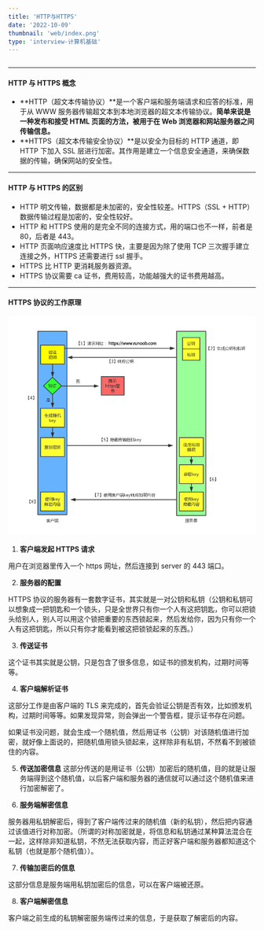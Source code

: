```yaml
---
title: 'HTTP与HTTPS'
date: '2022-10-09'
thumbnail: 'web/index.png'
type: 'interview-计算机基础'
---
```

```toc
```
---
#### HTTP 与 HTTPS 概念
- **HTTP（超文本传输协议）**是一个客户端和服务端请求和应答的标准，用于从 WWW 服务器传输超文本到本地浏览器的超文本传输协议。**简单来说是一种发布和接受 HTML 页面的方法，被用于在 Web 浏览器和网站服务器之间传输信息。**
- **HTTPS（超文本传输安全协议）**是以安全为目标的 HTTP 通道，即 HTTP 下加入 SSL 层进行加密。其作用是建立一个信息安全通道，来确保数据的传输，确保网站的安全性。

---

#### HTTP 与 HTTPS 的区别
- HTTP 明文传输，数据都是未加密的，安全性较差。HTTPS（SSL + HTTP）数据传输过程是加密的，安全性较好。
- HTTP 和 HTTPS 使用的是完全不同的连接方式，用的端口也不一样，前者是 80，后者是 443。
- HTTP 页面响应速度比 HTTPS 快，主要是因为除了使用 TCP 三次握手建立连接之外，HTTPS 还需要进行 ssl 握手。
- HTTPS 比 HTTP 更消耗服务器资源。
- HTTPS 协议需要 ca 证书，费用较高，功能越强大的证书费用越高。

---

#### HTTPS 协议的工作原理
![pic_1](/blogs/interview-计算机基础/web_1_pic_1.png#pic_center)

1. **客户端发起 HTTPS 请求**

用户在浏览器里传入一个 https 网址，然后连接到 server 的 443 端口。

2. **服务器的配置**

HTTPS 协议的服务器有一套数字证书，其实就是一对公钥和私钥（公钥和私钥可以想象成一把钥匙和一个锁头，只是全世界只有你一个人有这把钥匙，你可以把锁头给别人，别人可以用这个锁把重要的东西锁起来，然后发给你，因为只有你一个人有这把钥匙，所以只有你才能看到被这把锁锁起来的东西。）

3. **传送证书**

这个证书其实就是公钥，只是包含了很多信息，如证书的颁发机构，过期时间等等。

4. **客户端解析证书**

这部分工作是由客户端的 TLS 来完成的，首先会验证公钥是否有效，比如颁发机构，过期时间等等。如果发现异常，则会弹出一个警告框，提示证书存在问题。

如果证书没问题，就会生成一个随机值，然后用证书（公钥）对该随机值进行加密，就好像上面说的，把随机值用锁头锁起来，这样除非有私钥，不然看不到被锁住的内容。

5. **传送加密信息**
这部分传送的是用证书（公钥）加密后的随机值，目的就是让服务端得到这个随机值，以后客户端和服务器的通信就可以通过这个随机值来进行加密解密了。

6. **服务端解密信息**

服务器用私钥解密后，得到了客户端传过来的随机值（新的私钥），然后把内容通过该值进行对称加密。（所谓的对称加密就是，将信息和私钥通过某种算法混合在一起，这样除非知道私钥，不然无法获取内容，而正好客户端和服务器都知道这个私钥（也就是那个随机值））。

7. **传输加密后的信息**

这部分信息是服务端用私钥加密后的信息，可以在客户端被还原。

8. **客户端解密信息**

客户端之前生成的私钥解密服务端传过来的信息，于是获取了解密后的内容。
